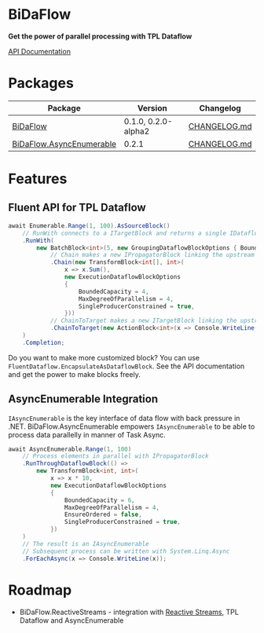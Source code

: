 # BiDaFlow

**Get the power of parallel processing with TPL Dataflow**

[API Documentation](https://azyobuzin.github.io/BiDaFlow/api/index.html)

# Packages

| Package | Version | Changelog |
| ------- | ------- | --------- |
| [BiDaFlow](https://www.nuget.org/packages/BiDaFlow) | 0.1.0, 0.2.0-alpha2 | [CHANGELOG.md](src/BiDaFlow/CHANGELOG.md) |
| [BiDaFlow.AsyncEnumerable](https://www.nuget.org/packages/BiDaFlow.AsyncEnumerable) | 0.2.1 | [CHANGELOG.md](src/BiDaFlow.AsyncEnumerable/CHANGELOG.md) |

# Features

## Fluent API for TPL Dataflow

```csharp
await Enumerable.Range(1, 100).AsSourceBlock()
    // RunWith connects to a ITargetBlock and returns a single IDataflowBlock
    .RunWith(
        new BatchBlock<int>(5, new GroupingDataflowBlockOptions { BoundedCapacity = 5 })
            // Chain makes a new IPropagatorBlock linking the upstream and downstream blocks
            .Chain(new TransformBlock<int[], int>(
                x => x.Sum(),
                new ExecutionDataflowBlockOptions
                {
                    BoundedCapacity = 4,
                    MaxDegreeOfParallelism = 4,
                    SingleProducerConstrained = true,
                }))
            // ChainToTarget makes a new ITargetBlock linking the upstream and downstream blocks
            .ChainToTarget(new ActionBlock<int>(x => Console.WriteLine(x)))
    )
    .Completion;
```

Do you want to make more customized block? You can use `FluentDataflow.EncapsulateAsDataflowBlock`.
See the API documentation and get the power to make blocks freely.

## AsyncEnumerable Integration

`IAsyncEnumerable` is the key interface of data flow with back pressure in .NET.
BiDaFlow.AsyncEnumerable empowers `IAsyncEnumerable` to be able to process data parallelly in manner of Task Async.

```csharp
await AsyncEnumerable.Range(1, 100)
    // Process elements in parallel with IPropagatorBlock
    .RunThroughDataflowBlock(() =>
        new TransformBlock<int, int>(
            x => x * 10,
            new ExecutionDataflowBlockOptions
            {
                BoundedCapacity = 6,
                MaxDegreeOfParallelism = 4,
                EnsureOrdered = false,
                SingleProducerConstrained = true,
            })
    )
    // The result is an IAsyncEnumerable
    // Subsequent process can be written with System.Linq.Async
    .ForEachAsync(x => Console.WriteLine(x));
```

# Roadmap

- BiDaFlow.ReactiveStreams - integration with [Reactive Streams](https://github.com/reactive-streams/reactive-streams-dotnet), TPL Dataflow and AsyncEnumerable
